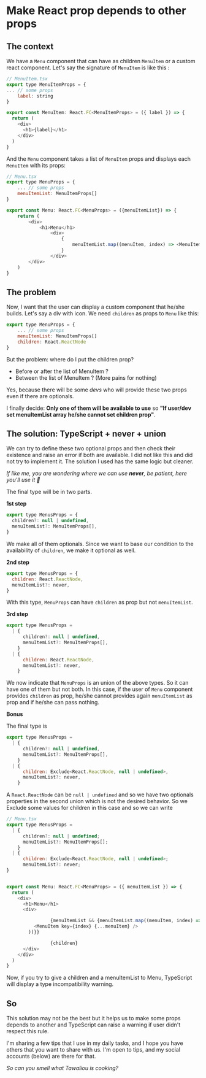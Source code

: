 # Make React prop depends to other props

## The context

We have a `Menu` component that can have as children `MenuItem` or a custom react component.
Let's say the signature of `MenuItem` is like this :

```js
// MenuItem.tsx
export type MenuItemProps = {
... // some props
	label: string
}

export const MenuItem: React.FC<MenuItemProps> = ({ label }) => {
  return (
    <div>
      <h1>{label}</h1>
    </div>
  )
}
```

And the `Menu` component takes a list of `MenuItem` props and displays each `MenuItem` with its props:

```js
// Menu.tsx
export type MenuProps = {
	... // some props
	menuItemList: MenuItemProps[]
}

export const Menu: React.FC<MenuProps> = ({menuItemList}) => {
	return (
		<div>
			<h1>Menu</h1>
				<div>
					{
						menuItemList.map((menuItem, index) => <MenuItem key={index} {...menuItem} />)
					}
				</div>
		</div>
	)
}

```

## The problem

Now, I want that the user can display a custom component that he/she builds. Let's say a div with icon. We need `children` as props to `Menu` like this:

```js
export type MenuProps = {
	... // some props
	menuItemList: MenuItemProps[]
	children: React.ReactNode
}
```

But the problem: where do I put the children prop?

- Before or after the list of MenuItem ?
- Between the list of MenuItem ? (More pains for nothing)

Yes, because there will be some _devs_ who will provide these two props even if there are optionals.

I finally decide: **Only one of them will be available to use** so **"If user/dev set menuItemList array he/she cannot set children prop"**.

## The solution: TypeScript + never + union

We can try to define these two optional props and then check their existence and raise an error if both are available.
I did not like this and did not try to implement it. The solution I used has the same logic but cleaner.

_If like me, you are wondering where we can use **never**, be patient, here you'll use it 🤣_

The final type will be in two parts.

**1st step**

```js
export type MenusProps = {
  children?: null | undefined,
  menuItemList?: MenuItemProps[],
}
```

We make all of them optionals. Since we want to base our condition to the availability of `children`, we make it optional as well.

**2nd step**

```js
export type MenusProps = {
  children: React.ReactNode,
  menuItemList?: never,
}
```

With this type, `MenuProps` can have `children` as prop but not `menuItemList`.

**3rd step**

```js
export type MenusProps =
  | {
      children?: null | undefined,
      menuItemList?: MenuItemProps[],
    }
  | {
      children: React.ReactNode,
      menuItemList?: never,
    }
```

We now indicate that `MenuProps` is an union of the above types. So it can have one of them but not both.
In this case, if the user of `Menu` component provides `children` as prop, he/she cannot provides again `menuItemList` as
prop and if he/she can pass nothing.

**Bonus**

The final type is

```js
export type MenusProps =
  | {
      children?: null | undefined,
      menuItemList?: MenuItemProps[],
    }
  | {
      children: Exclude<React.ReactNode, null | undefined>,
      menuItemList?: never,
    }
```

A `React.ReactNode` can be `null | undefined` and so we have two optionals properties in the second union which is not the desired behavior. So we Exclude
some values for children in this case and so we can write

```js
// Menu.tsx
export type MenusProps =
  | {
      children?: null | undefined;
      menuItemList?: MenuItemProps[];
    }
  | {
      children: Exclude<React.ReactNode, null | undefined>;
      menuItemList?: never;
}


export const Menu: React.FC<MenuProps> = ({ menuItemList }) => {
  return (
    <div>
      <h1>Menu</h1>
      <div>

				{menuItemList && {menuItemList.map((menuItem, index) => (
          <MenuItem key={index} {...menuItem} />
        ))}}

				{children}
      </div>
    </div>
  )
}

```

Now, if you try to give a children and a menuItemList to Menu, TypeScript will display a type incompatibility warning.

## So

This solution may not be the best but it helps us to make some props depends to another and TypeScript can raise a
warning if user didn't
respect this rule.

I'm sharing a few tips that I use in my daily tasks, and I hope you have others that you want to share with us.
I'm open to tips, and my social accounts (below) are there for that.

_So can you smell what Tawaliou is cooking?_
